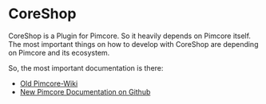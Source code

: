 # CoreShop

CoreShop is a Plugin for Pimcore. So it heavily depends on Pimcore itself. The most important things on how to develop with CoreShop are depending on Pimcore and its ecosystem. 

So, the most important documentation is there:

- [Old Pimcore-Wiki](https://www.pimcore.org/wiki/display/PIMCORE4/Pimcore+Version+4.x+Documentation)
- [New Pimcore Documentation on Github](https://www.pimcore.org/docs/latest/)